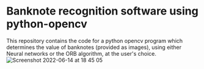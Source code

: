 # Banknote recognition software using python-opencv

This repository contains the code for a python opencv program which determines the value of banknotes (provided as images), using either Neural networks or the ORB algorithm, at the user's choice.
![Screenshot 2022-06-14 at 18 45 05](https://user-images.githubusercontent.com/79728068/173620015-5719aa93-9297-43ba-ad13-9a03e131a079.png)
